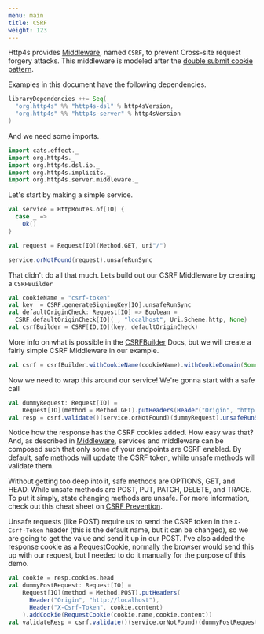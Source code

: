 ```yaml
---
menu: main
title: CSRF
weight: 123
---
```


Http4s provides [Middleware], named `CSRF`, to prevent Cross-site request forgery attacks. This middleware
is modeled after the [double submit cookie pattern](https://cheatsheetseries.owasp.org/cheatsheets/Cross-Site_Request_Forgery_Prevention_Cheat_Sheet.html#double-submit-cookie).

Examples in this document have the following dependencies.

```scala
libraryDependencies ++= Seq(
  "org.http4s" %% "http4s-dsl" % http4sVersion,
  "org.http4s" %% "http4s-server" % http4sVersion
)
```

And we need some imports.

```scala mdoc:silent
import cats.effect._
import org.http4s._
import org.http4s.dsl.io._
import org.http4s.implicits._
import org.http4s.server.middleware._
```

Let's start by making a simple service.

```scala mdoc
val service = HttpRoutes.of[IO] {
  case _ =>
    Ok()
} 

val request = Request[IO](Method.GET, uri"/")

service.orNotFound(request).unsafeRunSync
```

That didn't do all that much. Lets build out our CSRF Middleware by creating a `CSRFBuilder`

```scala mdoc:silent
val cookieName = "csrf-token"
val key  = CSRF.generateSigningKey[IO].unsafeRunSync
val defaultOriginCheck: Request[IO] => Boolean =
  CSRF.defaultOriginCheck[IO](_, "localhost", Uri.Scheme.http, None)
val csrfBuilder = CSRF[IO,IO](key, defaultOriginCheck)
```

More info on what is possible in the [CSRFBuilder] Docs,
but we will create a fairly simple CSRF Middleware in our example.

```scala mdoc
val csrf = csrfBuilder.withCookieName(cookieName).withCookieDomain(Some("localhost")).withCookiePath(Some("/")).build
```

Now we need to wrap this around our service! We're gonna start with a safe call
```scala mdoc
val dummyRequest: Request[IO] =
    Request[IO](method = Method.GET).putHeaders(Header("Origin", "http://localhost"))
val resp = csrf.validate()(service.orNotFound)(dummyRequest).unsafeRunSync()
```
Notice how the response has the CSRF cookies added. How easy was
that? And, as described in [Middleware], services and middleware can be
composed such that only some of your endpoints are CSRF enabled. By default, 
safe methods will update the CSRF token, while unsafe methods will validate them.

Without getting too deep into it, safe methods are OPTIONS, GET, and HEAD. While unsafe methods are 
POST, PUT, PATCH, DELETE, and TRACE. To put it simply, state changing methods are unsafe. For more information,
check out this cheat sheet on [CSRF Prevention](https://cheatsheetseries.owasp.org/cheatsheets/Cross-Site_Request_Forgery_Prevention_Cheat_Sheet.html#double-submit-cookie).

Unsafe requests (like POST) require us to send the CSRF token in the `X-Csrf-Token`
header (this is the default name, but it can be changed), so we are going to get the value
and send it up in our POST. I've also added the response cookie as a RequestCookie, normally
the browser would send this up with our request, but I needed to do it manually for the purpose of this demo.
```scala mdoc
val cookie = resp.cookies.head
val dummyPostRequest: Request[IO] =
    Request[IO](method = Method.POST).putHeaders(
      Header("Origin", "http://localhost"),
      Header("X-Csrf-Token", cookie.content)
    ).addCookie(RequestCookie(cookie.name,cookie.content))
val validateResp = csrf.validate()(service.orNotFound)(dummyPostRequest).unsafeRunSync()
```

[Middleware]: ../middleware
[CSRFBuilder]: ../api/org/http4s/server/middleware/csrf$$csrfbuilder
